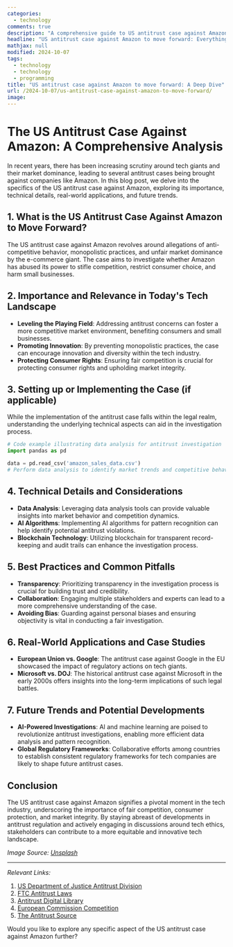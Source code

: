 ```yaml
---
categories:
  - technology
comments: true
description: "A comprehensive guide to US antitrust case against Amazon to move forward"
headline: "US antitrust case against Amazon to move forward: Everything You Need to Know"
mathjax: null
modified: 2024-10-07
tags:
  - technology
  - technology
  - programming
title: "US antitrust case against Amazon to move forward: A Deep Dive"
url: /2024-10-07/us-antitrust-case-against-amazon-to-move-forward/
image: 
---
```


# The US Antitrust Case Against Amazon: A Comprehensive Analysis

In recent years, there has been increasing scrutiny around tech giants and their market dominance, leading to several antitrust cases being brought against companies like Amazon. In this blog post, we delve into the specifics of the US antitrust case against Amazon, exploring its importance, technical details, real-world applications, and future trends.

## 1. What is the US Antitrust Case Against Amazon to Move Forward?

The US antitrust case against Amazon revolves around allegations of anti-competitive behavior, monopolistic practices, and unfair market dominance by the e-commerce giant. The case aims to investigate whether Amazon has abused its power to stifle competition, restrict consumer choice, and harm small businesses.

## 2. Importance and Relevance in Today's Tech Landscape

- **Leveling the Playing Field**: Addressing antitrust concerns can foster a more competitive market environment, benefiting consumers and small businesses.
- **Promoting Innovation**: By preventing monopolistic practices, the case can encourage innovation and diversity within the tech industry.
- **Protecting Consumer Rights**: Ensuring fair competition is crucial for protecting consumer rights and upholding market integrity.

## 3. Setting up or Implementing the Case (if applicable)

While the implementation of the antitrust case falls within the legal realm, understanding the underlying technical aspects can aid in the investigation process. 

```python
# Code example illustrating data analysis for antitrust investigation
import pandas as pd

data = pd.read_csv('amazon_sales_data.csv')
# Perform data analysis to identify market trends and competitive behaviors
```

## 4. Technical Details and Considerations

- **Data Analysis**: Leveraging data analysis tools can provide valuable insights into market behavior and competition dynamics.
- **AI Algorithms**: Implementing AI algorithms for pattern recognition can help identify potential antitrust violations.
- **Blockchain Technology**: Utilizing blockchain for transparent record-keeping and audit trails can enhance the investigation process.

## 5. Best Practices and Common Pitfalls

- **Transparency**: Prioritizing transparency in the investigation process is crucial for building trust and credibility.
- **Collaboration**: Engaging multiple stakeholders and experts can lead to a more comprehensive understanding of the case.
- **Avoiding Bias**: Guarding against personal biases and ensuring objectivity is vital in conducting a fair investigation.

## 6. Real-World Applications and Case Studies

- **European Union vs. Google**: The antitrust case against Google in the EU showcased the impact of regulatory actions on tech giants.
- **Microsoft vs. DOJ**: The historical antitrust case against Microsoft in the early 2000s offers insights into the long-term implications of such legal battles.

## 7. Future Trends and Potential Developments

- **AI-Powered Investigations**: AI and machine learning are poised to revolutionize antitrust investigations, enabling more efficient data analysis and pattern recognition.
- **Global Regulatory Frameworks**: Collaborative efforts among countries to establish consistent regulatory frameworks for tech companies are likely to shape future antitrust cases.

## Conclusion

The US antitrust case against Amazon signifies a pivotal moment in the tech industry, underscoring the importance of fair competition, consumer protection, and market integrity. By staying abreast of developments in antitrust regulation and actively engaging in discussions around tech ethics, stakeholders can contribute to a more equitable and innovative tech landscape.

*Image Source: [Unsplash](https://unsplash.com/)*

---
*Relevant Links:*
1. [US Department of Justice Antitrust Division](https://www.justice.gov/atr)
2. [FTC Antitrust Laws](https://www.ftc.gov/tips-advice/competition-guidance/guide-antitrust-laws)
3. [Antitrust Digital Library](https://antitrust.eller.arizona.edu/)
4. [European Commission Competition](https://ec.europa.eu/competition/antitrust/)
5. [The Antitrust Source](https://www.americanbar.org/groups/antitrust_law/publications/antitrust_source/)

Would you like to explore any specific aspect of the US antitrust case against Amazon further?


